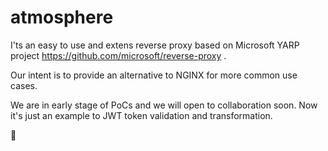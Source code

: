 # atmosphere

I'ts an easy to use and extens reverse proxy based on Microsoft YARP project https://github.com/microsoft/reverse-proxy .

Our intent is to provide an alternative to NGINX for more common use cases.

We are in early stage of PoCs and we will open to collaboration soon.
Now it's just an example to JWT token validation and transformation.

🚀
